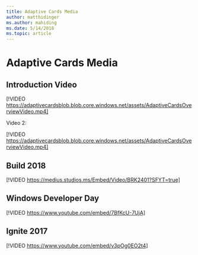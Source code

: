 ```yaml
---
title: Adaptive Cards Media
author: matthidinger
ms.author: mahiding
ms.date: 5/14/2018
ms.topic: article
---
```


# Adaptive Cards Media


## Introduction Video

[!VIDEO https://adaptivecardsblob.blob.core.windows.net/assets/AdaptiveCardsOverviewVideo.mp4]

Video 2:

[!VIDEO https://adaptivecardsblob.blob.core.windows.net/assets/AdaptiveCardsOverviewVideo.mp4]

## Build 2018

[!VIDEO https://medius.studios.ms/Embed/Video/BRK2401?SFYT=true]

## Windows Developer Day

[!VIDEO https://www.youtube.com/embed/7BfKcU-7UjA]

## Ignite 2017

[!VIDEO https://www.youtube.com/embed/v3pOg0EO2t4]

